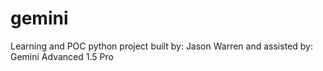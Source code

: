 # gemini
Learning and POC python project built by:
Jason Warren and assisted by:
Gemini Advanced 1.5 Pro
